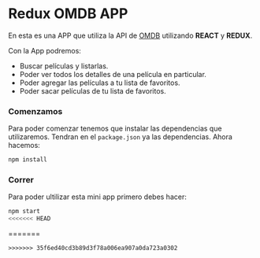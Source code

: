 # Redux OMDB APP

En esta es una APP que utiliza la API de [OMDB](http://www.omdbapi.com/)  utilizando __REACT__ y __REDUX__.


Con la App podremos:

* Buscar películas y listarlas.
* Poder ver todos los detalles de una película en particular.
* Poder agregar las películas a tu lista de favoritos.
* Poder sacar películas de tu lista de favoritos.



### Comenzamos

Para poder comenzar tenemos que instalar las dependencias que utilizaremos. Tendran en el `package.json` ya las dependencias. Ahora hacemos:

```javascript
npm install
```

### Correr
Para poder ultilizar esta mini app primero debes hacer:
```javascript
npm start
<<<<<<< HEAD
```
=======
```
>>>>>>> 35f6ed40cd3b89d3f78a006ea907a0da723a0302
